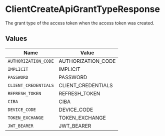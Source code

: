 # ClientCreateApiGrantTypeResponse

The grant type of the access token when the access token was created.



## Values

| Name                 | Value                |
| -------------------- | -------------------- |
| `AUTHORIZATION_CODE` | AUTHORIZATION_CODE   |
| `IMPLICIT`           | IMPLICIT             |
| `PASSWORD`           | PASSWORD             |
| `CLIENT_CREDENTIALS` | CLIENT_CREDENTIALS   |
| `REFRESH_TOKEN`      | REFRESH_TOKEN        |
| `CIBA`               | CIBA                 |
| `DEVICE_CODE`        | DEVICE_CODE          |
| `TOKEN_EXCHANGE`     | TOKEN_EXCHANGE       |
| `JWT_BEARER`         | JWT_BEARER           |
